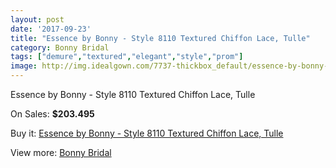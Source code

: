 ```yaml
---
layout: post
date: '2017-09-23'
title: "Essence by Bonny - Style 8110 Textured Chiffon Lace, Tulle"
category: Bonny Bridal
tags: ["demure","textured","elegant","style","prom"]
image: http://img.idealgown.com/7737-thickbox_default/essence-by-bonny-style-8110-textured-chiffon-lace-tulle.jpg
---
```

Essence by Bonny - Style 8110 Textured Chiffon Lace, Tulle

On Sales: **$203.495**
<a href="https://www.idealgown.com/en/bonny-bridal/3290-essence-by-bonny-style-8110-textured-chiffon-lace-tulle.html"><amp-img layout="responsive" width="600" height="600" src="//img.idealgown.com/7737-thickbox_default/essence-by-bonny-style-8110-textured-chiffon-lace-tulle.jpg" alt="Essence by Bonny - Style 8110 Textured Chiffon Lace, Tulle 0" /></a>
<a href="https://www.idealgown.com/en/bonny-bridal/3290-essence-by-bonny-style-8110-textured-chiffon-lace-tulle.html"><amp-img layout="responsive" width="600" height="600" src="//img.idealgown.com/7738-thickbox_default/essence-by-bonny-style-8110-textured-chiffon-lace-tulle.jpg" alt="Essence by Bonny - Style 8110 Textured Chiffon Lace, Tulle 1" /></a>

Buy it: [Essence by Bonny - Style 8110 Textured Chiffon Lace, Tulle](https://www.idealgown.com/en/bonny-bridal/3290-essence-by-bonny-style-8110-textured-chiffon-lace-tulle.html "Essence by Bonny - Style 8110 Textured Chiffon Lace, Tulle")

View more: [Bonny Bridal](https://www.idealgown.com/en/41-bonny-bridal "Bonny Bridal")